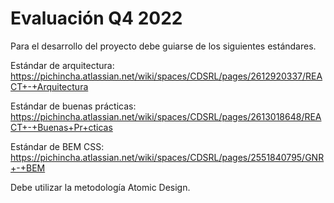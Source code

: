 # Evaluación Q4 2022

Para el desarrollo del proyecto debe guiarse de los siguientes estándares.

Estándar de arquitectura: https://pichincha.atlassian.net/wiki/spaces/CDSRL/pages/2612920337/REACT+-+Arquitectura

Estándar de buenas prácticas: https://pichincha.atlassian.net/wiki/spaces/CDSRL/pages/2613018648/REACT+-+Buenas+Pr+cticas

Estándar de BEM CSS: https://pichincha.atlassian.net/wiki/spaces/CDSRL/pages/2551840795/GNR+-+BEM

Debe utilizar la metodología Atomic Design.